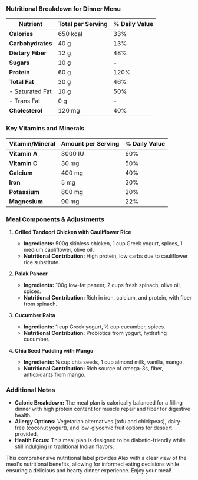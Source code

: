 ### Nutritional Breakdown for Dinner Menu

| **Nutrient**               | **Total per Serving**            | **% Daily Value**  |
|----------------------------|----------------------------------|---------------------|
| **Calories**               | 650 kcal                         | 33%                 |
| **Carbohydrates**          | 40 g                             | 13%                 |
| **Dietary Fiber**          | 12 g                             | 48%                 |
| **Sugars**                 | 10 g                             | -                   |
| **Protein**                | 60 g                             | 120%                |
| **Total Fat**              | 30 g                             | 46%                 |
| - Saturated Fat            | 10 g                             | 50%                 |
| - Trans Fat                | 0 g                              | -                   |
| **Cholesterol**            | 120 mg                           | 40%                 |

### Key Vitamins and Minerals

| **Vitamin/Mineral**        | **Amount per Serving**           | **% Daily Value**   |
|----------------------------|----------------------------------|---------------------|
| **Vitamin A**              | 3000 IU                          | 60%                 |
| **Vitamin C**              | 30 mg                            | 50%                 |
| **Calcium**                | 400 mg                           | 40%                 |
| **Iron**                   | 5 mg                             | 30%                 |
| **Potassium**              | 800 mg                           | 20%                 |
| **Magnesium**              | 90 mg                            | 22%                 |

### Meal Components & Adjustments

1. **Grilled Tandoori Chicken with Cauliflower Rice**  
   - **Ingredients:** 500g skinless chicken, 1 cup Greek yogurt, spices, 1 medium cauliflower, olive oil.  
   - **Nutritional Contribution:** High protein, low carbs due to cauliflower rice substitute.

2. **Palak Paneer**  
   - **Ingredients:** 100g low-fat paneer, 2 cups fresh spinach, olive oil, spices.  
   - **Nutritional Contribution:** Rich in iron, calcium, and protein, with fiber from spinach.

3. **Cucumber Raita**  
   - **Ingredients:** 1 cup Greek yogurt, ½ cup cucumber, spices.  
   - **Nutritional Contribution:** Probiotics from yogurt, hydrating cucumber.

4. **Chia Seed Pudding with Mango**  
   - **Ingredients:** ¼ cup chia seeds, 1 cup almond milk, vanilla, mango.  
   - **Nutritional Contribution:** Rich source of omega-3s, fiber, antioxidants from mango.

### Additional Notes

- **Caloric Breakdown:** The meal plan is calorically balanced for a filling dinner with high protein content for muscle repair and fiber for digestive health.
- **Allergy Options:** Vegetarian alternatives (tofu and chickpeas), dairy-free (coconut yogurt), and low-glycemic fruit options for dessert provided.
- **Health Focus:** This meal plan is designed to be diabetic-friendly while still indulging in traditional Indian flavors.

This comprehensive nutritional label provides Alex with a clear view of the meal's nutritional benefits, allowing for informed eating decisions while ensuring a delicious and hearty dinner experience. Enjoy your meal!
